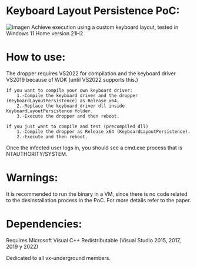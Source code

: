 # Keyboard Layout Persistence PoC:
![imagen](https://user-images.githubusercontent.com/87275762/158073012-e3de0a6a-7b33-4e23-8c42-87148a2a71b9.png)
Achieve execution using a custom keyboard layout, tested in Windows 11 Home version 21H2 

# How to use:
The dropper requires VS2022 for compilation and the keyboard driver VS2019 because of WDK (until VS2022 supports this.)

	If you want to compile your own keyboard driver:
		1.-Compile the keyboard driver and the dropper (KeyboardLayoutPersistence) as Release x64.
		2.-Replace the keyboard driver dll inside KeyboardLayoutPersistence folder. 
		3.-Execute the dropper and then reboot. 
	
	If you just want to compile and test (precompiled dll)
		1.-Compile the dropper as Release x64 (KeyboardLayoutPersistence).
		2.-Execute and then reboot.
    
   Once the infected user logs in, you should see a cmd.exe process that is NTAUTHORITY/SYSTEM.
   
# Warnings:
  It is recommended to run the binary in a VM, since there is no code related to the desinstallation process in the PoC.
  For more details refer to the paper.
  
# Dependencies:
   Requires Microsoft Visual C++ Redistributable (Visual Studio 2015, 2017, 2019 y 2022)

Dedicated to all vx-underground members.

